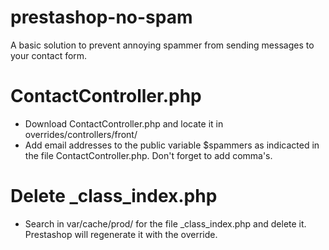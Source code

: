 # prestashop-no-spam #
A basic solution to prevent annoying spammer from sending messages to your contact form.

# ContactController.php #
* Download ContactController.php and locate it in overrides/controllers/front/
* Add email addresses to the public variable $spammers as indicacted in the file ContactController.php. Don't forget to add comma's.

# Delete _class_index.php #
* Search in var/cache/prod/ for the file _class_index.php and delete it. Prestashop will regenerate it with the override.
